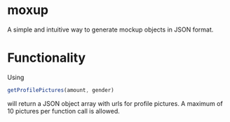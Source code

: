 # moxup
A simple and intuitive way to generate mockup objects in JSON format.

<h1>Functionality</h1>

Using 
```javascript
getProfilePictures(amount, gender) 
```
will return a JSON object array with urls for profile pictures. 
A maximum of 10 pictures per function call is allowed. 
